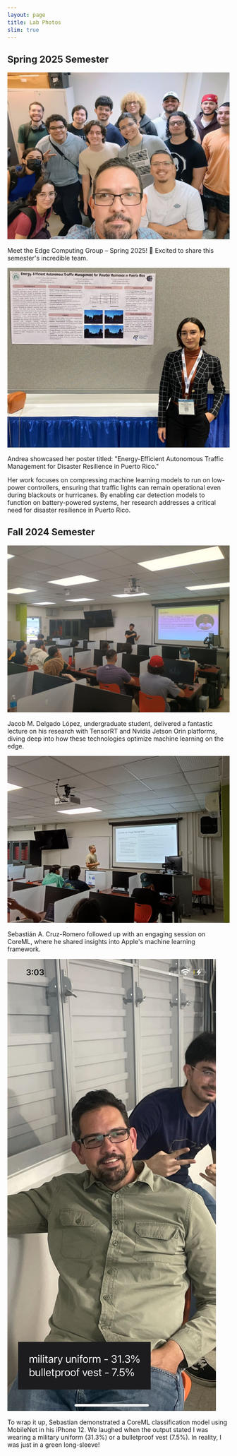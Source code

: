 ```yaml
---
layout: page
title: Lab Photos
slim: true
---
```


## Spring 2025 Semester
![Edge Computing Group Lab Photo for Spring 2025](/images/lab_photos/ecglab_s2025.jpg)

Meet the Edge Computing Group – Spring 2025! 🎉 Excited to share this semester's incredible team.

![Andrea Presentation titled Energy-Efficient Autonomous Traffic Management for Disaster Resilience in Puerto Rico](/images/lab_photos/andrepresentation_f2024.jpg)

Andrea showcased her poster titled: "Energy-Efficient Autonomous Traffic Management for Disaster Resilience in Puerto Rico."

Her work focuses on compressing machine learning models to run on low-power controllers, ensuring that traffic lights can remain operational even during blackouts or hurricanes. By enabling car detection models to function on battery-powered systems, her research addresses a critical need for disaster resilience in Puerto Rico.

## Fall 2024 Semester
![Jacob Presentation in NVIDIA TensorRT for Edge ML Course](/images/lab_photos/jacobpresentation_edgemlcourse_f2024.jpg)

Jacob M. Delgado López, undergraduate student, delivered a fantastic lecture on his research with TensorRT and Nvidia Jetson Orin platforms, diving deep into how these technologies optimize machine learning on the edge.

![Sebastián Presentation in Apple CoreML for Edge ML Course](/images/lab_photos/sebastianpresentation_edgeml_f2024.jpg)

Sebastián A. Cruz-Romero followed up with an engaging session on CoreML, where he shared insights into Apple's machine learning framework.

![Sebastián Demonstration in Apple CoreML for EdgeML Course](/images/lab_photos/sebastiandemo_edgeml_f2024.jpg)

To wrap it up, Sebastian demonstrated a CoreML classification model using MobileNet in his iPhone 12. We laughed when the output stated I was wearing a military uniform (31.3%) or a bulletproof vest (7.5%). In reality, I was just in a green long-sleeve! 